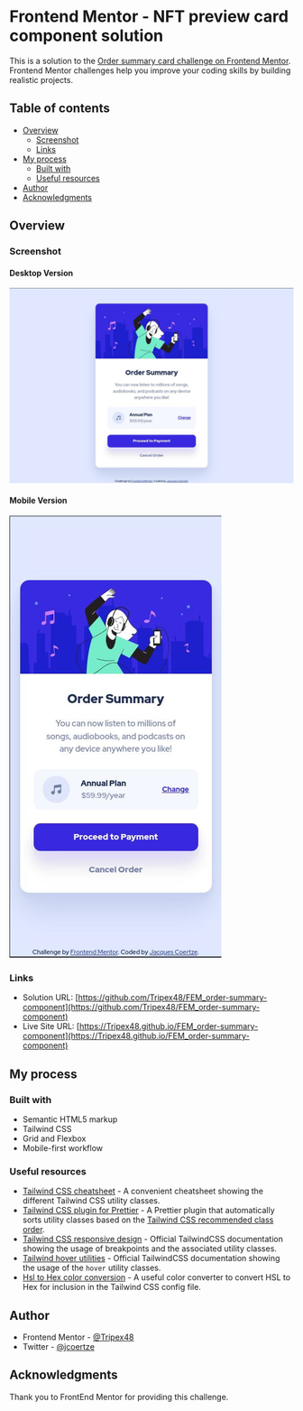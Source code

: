 # Frontend Mentor - NFT preview card component solution

This is a solution to the [Order summary card challenge on Frontend Mentor](https://www.frontendmentor.io/challenges/order-summary-component-QlPmajDUj). Frontend Mentor challenges help you improve your coding skills by building realistic projects.

## Table of contents

- [Overview](#overview)
  - [Screenshot](#screenshot)
  - [Links](#links)
- [My process](#my-process)
  - [Built with](#built-with)
  - [Useful resources](#useful-resources)
- [Author](#author)
- [Acknowledgments](#acknowledgments)

## Overview

### Screenshot

#### Desktop Version

![Desktop version](./screenshots/screenshot_desktop.jpg)

#### Mobile Version

![Mobile version](./screenshots/screenshot_mobile.jpg)

### Links

- Solution URL: [https://github.com/Tripex48/FEM_order-summary-component](https://github.com/Tripex48/FEM_order-summary-component)
- Live Site URL: [https://Tripex48.github.io/FEM_order-summary-component](https://Tripex48.github.io/FEM_order-summary-component)

## My process

### Built with

- Semantic HTML5 markup
- Tailwind CSS
- Grid and Flexbox
- Mobile-first workflow

### Useful resources

- [Tailwind CSS cheatsheet](https://nerdcave.com/tailwind-cheat-sheet) - A convenient cheatsheet showing the different Tailwind CSS utility classes.
- [Tailwind CSS plugin for Prettier](https://github.com/tailwindlabs/prettier-plugin-tailwindcss) - A Prettier plugin that automatically sorts utility classes based on the [Tailwind CSS recommended class order](https://tailwindcss.com/blog/automatic-class-sorting-with-prettier#how-classes-are-sorted).
- [Tailwind CSS responsive design](https://tailwindcss.com/docs/responsive-design) - Official TailwindCSS documentation showing the usage of breakpoints and the associated utility classes.
- [Tailwind hover utilities](https://tailwindcss.com/docs/hover-focus-and-other-states#styling-based-on-parent-state) - Official TailwindCSS documentation showing the usage of the `hover` utility classes.
- [Hsl to Hex color conversion](https://htmlcolors.com/hsl-to-hex) - A useful color converter to convert HSL to Hex for inclusion in the Tailwind CSS config file.

## Author

- Frontend Mentor - [@Tripex48](https://www.frontendmentor.io/profile/Tripex48)
- Twitter - [@jcoertze](https://www.twitter.com/jcoertze)

## Acknowledgments

Thank you to FrontEnd Mentor for providing this challenge.
